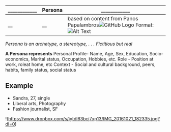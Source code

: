 ____________|   **Persona**  |____________
------------|----------------|------------
__|__|  based on content from Panos Papalambros![GitHub Logo](/images/logo.png) Format: ![Alt Text](url)


*Persona is an archetype, a stereotype, . . . Fictitious but real*


**A Persona represents**
Personal Profile- Name, Age, Sex, Education, Socio-economics, Marital status, Occupation, Hobbies, etc.
Role - Position at work, roleat home, etc
Context - Social and cultural background, peers, habits, family status, social status



## **Example** 
* Sandra, 27, single
* Liberal arts, Photography
* Fashion journalist, SF

!(https://www.dropbox.com/s/iytdl63bcj7xp13/IMG_20161021_182335.jpg?dl=0)

